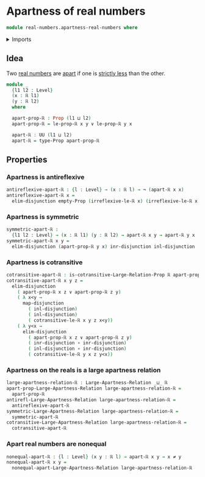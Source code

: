 # Apartness of real numbers

```agda
module real-numbers.apartness-real-numbers where
```

<details><summary>Imports</summary>

```agda
open import foundation.apartness-relations
open import foundation.disjunction
open import foundation.empty-types
open import foundation.function-types
open import foundation.functoriality-disjunction
open import foundation.identity-types
open import foundation.large-apartness-relations
open import foundation.large-binary-relations
open import foundation.negated-equality
open import foundation.negation
open import foundation.propositions
open import foundation.transport-along-identifications
open import foundation.universe-levels

open import real-numbers.dedekind-real-numbers
open import real-numbers.strict-inequality-real-numbers
```

</details>

## Idea

Two [real numbers](real-numbers.dedekind-real-numbers.md) are
[apart](foundation.large-apartness-relations.md) if one is
[strictly less](real-numbers.strict-inequality-real-numbers.md) than the other.

```agda
module _
  {l1 l2 : Level}
  (x : ℝ l1)
  (y : ℝ l2)
  where

  apart-prop-ℝ : Prop (l1 ⊔ l2)
  apart-prop-ℝ = le-prop-ℝ x y ∨ le-prop-ℝ y x

  apart-ℝ : UU (l1 ⊔ l2)
  apart-ℝ = type-Prop apart-prop-ℝ
```

## Properties

### Apartness is antireflexive

```agda
antireflexive-apart-ℝ : {l : Level} → (x : ℝ l) → ¬ (apart-ℝ x x)
antireflexive-apart-ℝ x =
  elim-disjunction empty-Prop (irreflexive-le-ℝ x) (irreflexive-le-ℝ x)
```

### Apartness is symmetric

```agda
symmetric-apart-ℝ :
  {l1 l2 : Level} → (x : ℝ l1) (y : ℝ l2) → apart-ℝ x y → apart-ℝ y x
symmetric-apart-ℝ x y =
  elim-disjunction (apart-prop-ℝ y x) inr-disjunction inl-disjunction
```

### Apartness is cotransitive

```agda
cotransitive-apart-ℝ : is-cotransitive-Large-Relation-Prop ℝ apart-prop-ℝ
cotransitive-apart-ℝ x y z =
  elim-disjunction
    ( apart-prop-ℝ x z ∨ apart-prop-ℝ z y)
    ( λ x<y →
      map-disjunction
        ( inl-disjunction)
        ( inl-disjunction)
        ( cotransitive-le-ℝ x y z x<y))
    ( λ y<x →
      elim-disjunction
        ( apart-prop-ℝ x z ∨ apart-prop-ℝ z y)
        ( inr-disjunction ∘ inr-disjunction)
        ( inl-disjunction ∘ inr-disjunction)
        ( cotransitive-le-ℝ y x z y<x))
```

### Apartness on the reals is a large apartness relation

```agda
large-apartness-relation-ℝ : Large-Apartness-Relation _⊔_ ℝ
apart-prop-Large-Apartness-Relation large-apartness-relation-ℝ =
  apart-prop-ℝ
antirefl-Large-Apartness-Relation large-apartness-relation-ℝ =
  antireflexive-apart-ℝ
symmetric-Large-Apartness-Relation large-apartness-relation-ℝ =
  symmetric-apart-ℝ
cotransitive-Large-Apartness-Relation large-apartness-relation-ℝ =
  cotransitive-apart-ℝ
```

### Apart real numbers are nonequal

```agda
nonequal-apart-ℝ : {l : Level} (x y : ℝ l) → apart-ℝ x y → x ≠ y
nonequal-apart-ℝ x y =
  nonequal-apart-Large-Apartness-Relation large-apartness-relation-ℝ
```
